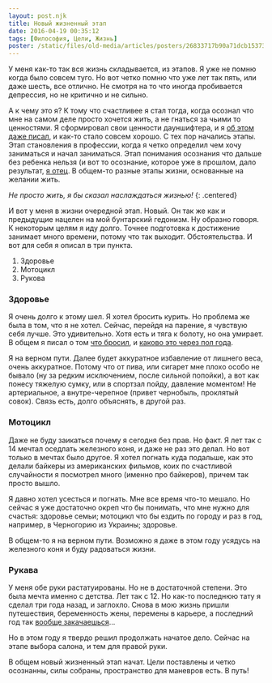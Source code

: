 ```yaml
---
layout: post.njk
title: Новый жизненный этап
date: 2016-04-19 00:35:12
tags: [Философия, Цели, Жизнь]
poster: /static/files/old-media/articles/posters/26833717b90a71dcb15373296b8c0e89.jpg
---
```


У меня как-то так вся жизнь складывается, из этапов. Я уже не помню когда было совсем туго. Но вот четко помню что уже лет так пять, или даже шесть, все отлично. Не смотря на то что иногда пробивается депрессия, но не критично и не сильно.

А к чему это я? К тому что счастливее я стал тогда, когда осознал что мне на самом деле просто хочется жить, а не гнаться за чьими то ценностями. Я сформировал свои ценности дауншифтера, и я [об этом даже писал](/blog/We-need-less-than-we-want-and-can-get/), и как-то стало совсем хорошо. С тех пор начались этапы. Этап становления в профессии, когда я четко определил чем хочу заниматься и начал заниматься. Этап понимания осознания что дальше без ребенка нельзя (и вот то осознание, которое уже в прошлом, дало результат, [я отец](/blog/2015/09/u-menia-rodilas-doch/). В общем-то разные этапы жизни, основанные на желании жить.

*Не просто жить, я бы сказал наслаждаться жизнью!*
{: .centered}

И вот у меня в жизни очередной этап. Новый. Он так же как и предыдущие нацелен на мой бунтарский гедонизм. Ну образно говоря. К некоторым целям я иду долго. Точнее подготовка к достижение занимает много времени, потому что так выходит. Обстоятельства. И вот для себя я описал в три пункта.

 1. Здоровье
 2. Мотоцикл
 3. Рукова

### Здоровье

Я очень долго к этому шел. Я хотел бросить курить. Но проблема же была в том, что я не хотел. Сейчас, перейдя на парение, я чувствую себя лучше. Это удивительно. Хотя есть и тяга к болоту, но она умирает. В общем я писал о том [что бросил](/blog/2015/10/parenie-kurit-po-novomu/), и [каково это через пол года](/blog/2016/04/pol-goda-s-parom/).

Я на верном пути. Далее будет аккуратное избавление от лишнего веса, очень аккуратное. Потому что от пива, или сигарет мне плохо особо не бывало (ну за редким исключением, после сильной попойки), а вот как понесу тяжелую сумку, или в спортзал пойду, давление моментом! Не артериальное, а внутре-черепное (привет чернобыль, проклятый совок).  Связь есть, долго объяснять, в другой раз.

### Мотоцикл

Даже не буду заикаться почему я сегодня без прав. Но факт. Я лет так с 14 мечтал оседлать железного коня, и даже не раз это делал. Но вот только в мечтах было другое. Я хотел погнать куда подальше, как это делали байкеры из американских фильмов, коих по счастливой случайности я посмотрел много (именно про байкеров), причем так просто вышло.

Я давно хотел усесться и погнать. Мне все время что-то мешало. Но сейчас я уже достаточно окреп что бы понимать, что мне нужно для счастья: здоровье семьи; мотоцикл что бы ездить по городу и раз в год, например, в Черногорию из Украины; здоровье.

В общем-то я на верном пути. Возможно я даже в этом году усядусь на железного коня и буду радоваться жизни.

### Рукава

У меня обе руки растатуированы. Но не в достаточной степени. Это была мечта именно с детства. Лет так с 12. Но как-то последнюю тату я сделал три года назад, и заглохло. Снова в мою жизнь пришли путешествия, беременность жены, перемены в карьере, а последний год так [вообще закачаешься](/blog/2016/01/itogi-2015-god-byl-iarkii-i-tiazhelyi/)...

Но в этом году я твердо решил продолжать начатое дело. Сейчас на этапе выбора салона, и тем для правой руки.

В общем новый жизненный этап начат. Цели поставлены и четко осознанны, силы собраны, пространство для маневров есть. В путь!
